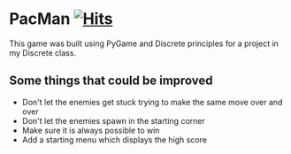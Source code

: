 # PacMan [![Hits](https://hits.seeyoufarm.com/api/count/incr/badge.svg?url=https%3A%2F%2Fgithub.com%2Fabspen1%2FPacMan-PyGame&count_bg=%23808080&title_bg=%23306998&icon=python.svg&icon_color=%23FFD43B&title=hits&edge_flat=false)](https://hits.seeyoufarm.com)
This game was built using PyGame and Discrete principles for a project in my Discrete class.

## Some things that could be improved
* Don't let the enemies get stuck trying to make the same move over and over
* Don't let the enemies spawn in the starting corner
* Make sure it is always possible to win
* Add a starting menu which displays the high score
